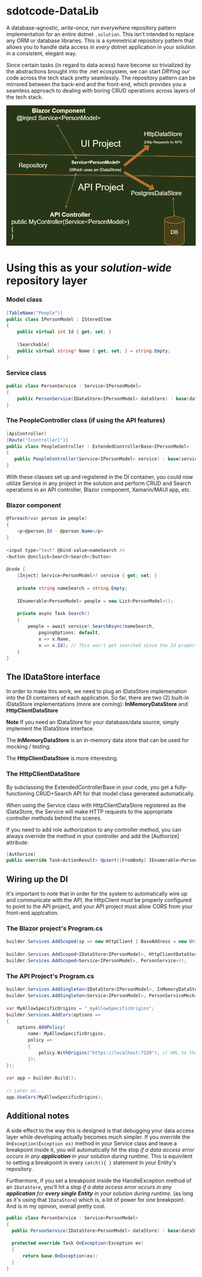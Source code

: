 # sdotcode-DataLib
A database-agnostic, *write-once, run everywhere* repository pattern implementation for an entire dotnet ```.solution```.
This isn't intended to replace any ORM or database libraries. This is a symmetrical repository pattern that allows you to handle data access in *every* dotnet application in your solution in a consistent, elegant way.

  Since certain tasks (in regard to data acess) have become so trivialized by the abstractions brought into the .net ecosystem, we can start *DRY*ing our code across the tech stack pretty seamlessly. The repository pattern can be mirrored between the back-end and the front-end, which provides you a seamless approach to dealing with boring CRUD operations across layers of the tech stack.
  
![Mirrored Repository Pattern](/diagramv2.png?raw=true "Diagram demonstrating the architecture of this project")

# Using this as your **_solution-wide_** repository layer

### Model class
```csharp
[TableName("People")]
public class IPersonModel : IStoredItem
{
    public virtual int Id { get; set; }
    
    [Searchable]
    public virtual string? Name { get; set; } = string.Empty;
}
```

### Service class
```csharp
public class PersonService : Service<IPersonModel>
{
    public PersonService(IDataStore<IPersonModel> dataStore) : base(dataStore) { }
}
```

 ### The PeopleController class (if using the API features)
 ```csharp
[ApiController]
[Route("[controller]")]
public class PeopleController : ExtendedControllerBase<IPersonModel>
{
    public PeopleController(Service<IPersonModel> service) : base(service) { }
}
```

With these classes set up and registered in the DI container, you could now utilize Service<PersonModel> in any project in the solution and perform CRUD and Search operations in an API controller, Blazor component, Xamarin/MAUI app, etc.

### Blazor component
```csharp
@foreach(var person in people)
{
    <p>@person.Id - @person.Name</p>
}

<input type="text" @bind-value=nameSearch />
<button @onclick=Search>Search</button>

@code {
    [Inject] Service<PersonModel>? service { get; set; }

    private string nameSearch = string.Empty;

    IEnumerable<PersonModel> people = new List<PersonModel>();

    private async Task Search()
    {
        people = await service!.SearchAsync(nameSearch, 
            pagingOptions: default,
            x => x.Name, 
            x => x.Id); // This won't get searched since the Id property on PersonModel doesn't have [Searchable]
    }
}
```

## The IDataStore interface
In order to make this work, we need to plug an IDataStore implemenation into the DI containers of each application. So far, there are two (2) built-in IDataStore implementations (more are coming):
**InMemoryDataStore** and **HttpClientDataStore**

**Note** If you need an IDataStore for your database/data source, simply implement the IDataStore<T> interface.
  
The **InMemoryDataStore** is an in-memory data store that can be used for mocking / testing.

 The **HttpClientDataStore** is more interesting. 
 
### The HttpClientDataStore
    
By subclassing the ExtendedControllerBase in your code, you get a fully-functioning CRUD+Search API for that model class generated automatically.
    
When using the Service class with HttpClientDataStore registered as the IDataStore, the Service will make HTTP requests to the appropriate controller methods behind the scenes. 

If you need to add role authorization to any controller method, you can always override the method in your controller and add the [Authorize] attribute:
```csharp
[Authorize]
public override Task<ActionResult> Upsert([FromBody] IEnumerable<PersonModel> items) => base.Upsert(items);
```

## Wiring up the DI
  
It's important to note that in order for the system to automatically wire up and communicate with the API, the HttpClient must be properly configured to point to the API project, and your API project must allow CORS from your front-end applcation.
  
### The Blazor project's Program.cs
```csharp
builder.Services.AddScoped(sp => new HttpClient { BaseAddress = new Uri("https://localhost:7051/") }); // URL to the API project

builder.Services.AddScoped<IDataStore<IPersonModel>, HttpClientDataStore<IPersonModel>>();
builder.Services.AddScoped<Service<IPersonModel>, PersonService>();
```

### The API Project's Program.cs
```csharp
builder.Services.AddSingleton<IDataStore<IPersonModel>, InMemoryDataStore<IPersonModel>>();
builder.Services.AddSingleton<Service<IPersonModel>, PersonServiceMock>();
  
var MyAllowSpecificOrigins = "_myAllowSpecificOrigins";
builder.Services.AddCors(options =>
{
    options.AddPolicy(
        name: MyAllowSpecificOrigins,
        policy =>
        {
            policy.WithOrigins("https://localhost:7220"); // URL to the front-end application that makes requests to this API
        });
});

var app = builder.Build();

// Later on...
app.UseCors(MyAllowSpecificOrigins);
```
  
## Additional notes
  A side effect to the way this is designed is that debugging your data access layer while developing actually becomes much simpler.
  If you override the ```OnException(Exception ex)``` method in your Service class and leave a breakpoint inside it, you will automatically hit the stop _if a data access error occurs in any **application** in your solution during runtime._ This is equivilent to setting a breakpoint in every ```catch(){ }``` statement in your Entity's repository. 
  
  Furthermore, if you set a breakpoint inside the HandleException method of an ```IDataStore```, you'll hit a stop _if a data access error occurs in any **application** for **every single Entity** in your solution during runtime._ (as long as it's using that ```IDataStore```) which is, a lot of power for one breakpoint. And is in my opinion, overall pretty cool.
  
  ```csharp
public class PersonService : Service<PersonModel>
{
    public PersonService(IDataStore<PersonModel> dataStore) : base(dataStore) { }

    protected override Task OnException(Exception ex)
    {
        return base.OnException(ex);
    }
}
```
